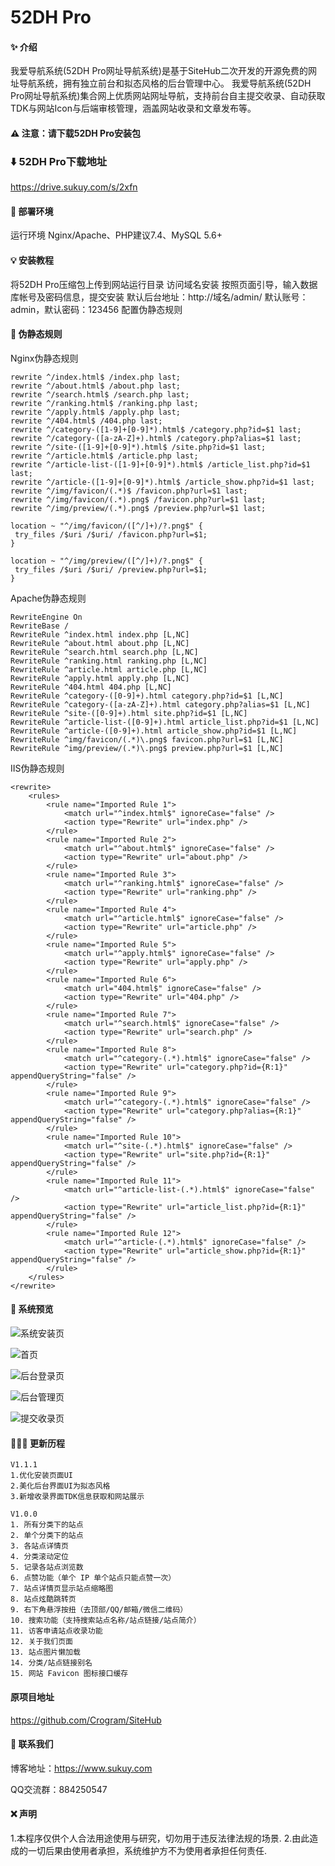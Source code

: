 # 52DH Pro

#### ✨ 介绍
我爱导航系统(52DH Pro网址导航系统)是基于SiteHub二次开发的开源免费的网址导航系统，拥有独立前台和拟态风格的后台管理中心。
我爱导航系统(52DH Pro网址导航系统)集合网上优质网站网址导航，支持前台自主提交收录、自动获取TDK与网站Icon与后端审核管理，涵盖网站收录和文章发布等。

#### ⚠️ 注意：请下载52DH Pro安装包

### ⬇️ 52DH Pro下载地址
https://drive.sukuy.com/s/2xfn

#### 📌 部署环境
运行环境
Nginx/Apache、PHP建议7.4、MySQL 5.6+


#### 💡 安装教程

将52DH Pro压缩包上传到网站运行目录
访问域名安装
按照页面引导，输入数据库帐号及密码信息，提交安装
默认后台地址：http://域名/admin/
默认账号：admin，默认密码：123456
配置伪静态规则

#### 📙 伪静态规则

Nginx伪静态规则

```
rewrite ^/index.html$ /index.php last;
rewrite ^/about.html$ /about.php last;
rewrite ^/search.html$ /search.php last;
rewrite ^/ranking.html$ /ranking.php last;
rewrite ^/apply.html$ /apply.php last;
rewrite ^/404.html$ /404.php last;
rewrite ^/category-([1-9]+[0-9]*).html$ /category.php?id=$1 last;
rewrite ^/category-([a-zA-Z]+).html$ /category.php?alias=$1 last;
rewrite ^/site-([1-9]+[0-9]*).html$ /site.php?id=$1 last;
rewrite ^/article.html$ /article.php last;
rewrite ^/article-list-([1-9]+[0-9]*).html$ /article_list.php?id=$1 last;
rewrite ^/article-([1-9]+[0-9]*).html$ /article_show.php?id=$1 last;
rewrite ^/img/favicon/(.*)$ /favicon.php?url=$1 last;
rewrite ^/img/favicon/(.*).png$ /favicon.php?url=$1 last;
rewrite ^/img/preview/(.*).png$ /preview.php?url=$1 last;

location ~ "^/img/favicon/([^/]+)/?.png$" {
 try_files /$uri /$uri/ /favicon.php?url=$1;
}

location ~ "^/img/preview/([^/]+)/?.png$" {
 try_files /$uri /$uri/ /preview.php?url=$1;
}

```

Apache伪静态规则

```
RewriteEngine On
RewriteBase /
RewriteRule ^index.html index.php [L,NC]
RewriteRule ^about.html about.php [L,NC]
RewriteRule ^search.html search.php [L,NC]
RewriteRule ^ranking.html ranking.php [L,NC]
RewriteRule ^article.html article.php [L,NC]
RewriteRule ^apply.html apply.php [L,NC]
RewriteRule ^404.html 404.php [L,NC]
RewriteRule ^category-([0-9]+).html category.php?id=$1 [L,NC]
RewriteRule ^category-([a-zA-Z]+).html category.php?alias=$1 [L,NC]
RewriteRule ^site-([0-9]+).html site.php?id=$1 [L,NC]
RewriteRule ^article-list-([0-9]+).html article_list.php?id=$1 [L,NC]
RewriteRule ^article-([0-9]+).html article_show.php?id=$1 [L,NC]
RewriteRule ^img/favicon/(.*)\.png$ favicon.php?url=$1 [L,NC]
RewriteRule ^img/preview/(.*)\.png$ preview.php?url=$1 [L,NC]
```

IIS伪静态规则

```
<rewrite>
    <rules>
        <rule name="Imported Rule 1">
            <match url="^index.html$" ignoreCase="false" />
            <action type="Rewrite" url="index.php" />
        </rule>
        <rule name="Imported Rule 2">
            <match url="^about.html$" ignoreCase="false" />
            <action type="Rewrite" url="about.php" />
        </rule>
        <rule name="Imported Rule 3">
            <match url="^ranking.html$" ignoreCase="false" />
            <action type="Rewrite" url="ranking.php" />
        </rule>
        <rule name="Imported Rule 4">
            <match url="^article.html$" ignoreCase="false" />
            <action type="Rewrite" url="article.php" />
        </rule>
        <rule name="Imported Rule 5">
            <match url="^apply.html$" ignoreCase="false" />
            <action type="Rewrite" url="apply.php" />
        </rule>
        <rule name="Imported Rule 6">
            <match url="404.html$" ignoreCase="false" />
            <action type="Rewrite" url="404.php" />
        </rule>
        <rule name="Imported Rule 7">
            <match url="^search.html$" ignoreCase="false" />
            <action type="Rewrite" url="search.php" />
        </rule>
        <rule name="Imported Rule 8">
            <match url="^category-(.*).html$" ignoreCase="false" />
            <action type="Rewrite" url="category.php?id={R:1}" appendQueryString="false" />
        </rule>
        <rule name="Imported Rule 9">
            <match url="^category-(.*).html$" ignoreCase="false" />
            <action type="Rewrite" url="category.php?alias={R:1}" appendQueryString="false" />
        </rule>
        <rule name="Imported Rule 10">
            <match url="^site-(.*).html$" ignoreCase="false" />
            <action type="Rewrite" url="site.php?id={R:1}" appendQueryString="false" />
        </rule>
        <rule name="Imported Rule 11">
            <match url="^article-list-(.*).html$" ignoreCase="false" />
            <action type="Rewrite" url="article_list.php?id={R:1}" appendQueryString="false" />
        </rule>
        <rule name="Imported Rule 12">
            <match url="^article-(.*).html$" ignoreCase="false" />
            <action type="Rewrite" url="article_show.php?id={R:1}" appendQueryString="false" />
        </rule>
    </rules>
</rewrite>

```

#### 🚀 系统预览
![系统安装页](52DH%20Pro%2006.png)

![首页](52DH%20Pro%2001.png)

![后台登录页](52DH%20Pro%2002.png)

![后台管理页](52DH%20Pro%2003.png)

![提交收录页](52DH%20Pro%2005.png)


#### 🏄🏻‍♂️ 更新历程

```
V1.1.1
1.优化安装页面UI
2.美化后台界面UI为拟态风格
3.新增收录界面TDK信息获取和网站展示

V1.0.0
1. 所有分类下的站点
2. 单个分类下的站点
3. 各站点详情页
4. 分类滚动定位
5. 记录各站点浏览数
6. 点赞功能（单个 IP 单个站点只能点赞一次）
7. 站点详情页显示站点缩略图
8. 站点炫酷跳转页
9. 右下角悬浮按扭（去顶部/QQ/邮箱/微信二维码）
10. 搜索功能（支持搜索站点名称/站点链接/站点简介）
11. 访客申请站点收录功能
12. 关于我们页面
13. 站点图片懒加载
14. 分类/站点链接别名
15. 网站 Favicon 图标接口缓存
```


#### 原项目地址
https://github.com/Crogram/SiteHub


#### 🥳 联系我们
博客地址：https://www.sukuy.com

QQ交流群：884250547

#### ❌ 声明
1.本程序仅供个人合法用途使用与研究，切勿用于违反法律法规的场景.
2.由此造成的一切后果由使用者承担，系统维护方不为使用者承担任何责任.




